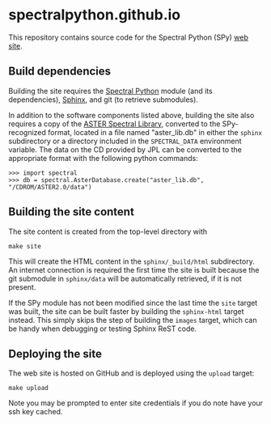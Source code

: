 spectralpython.github.io
========================

This repository contains source code for the Spectral Python (SPy)
[web site](http://www.spectralpython..net).

## Build dependencies

Building the site requires the [Spectral Python](https://github.com/spectralpython/spectral)
module (and its dependencies), [Sphinx](http://sphinx-doc.org/), and git
(to retrieve submodules).

In addition to the software components listed above, building the site also
requires a copy of the [ASTER Spectral Library](http://speclib.jpl.nasa.gov/),
converted to the SPy-recognized format, located in a file named "aster_lib.db"
in either the `sphinx` subdirectory or a directory included in the
`SPECTRAL_DATA` environment variable. The data on the CD provided by JPL can
be converted to the appropriate format with the following python commands:

    >>> import spectral
    >>> db = spectral.AsterDatabase.create("aster_lib.db", "/CDROM/ASTER2.0/data")

## Building the site content

The site content is created from the top-level directory with

    make site

This will create the HTML content in the `sphinx/_build/html` subdirectory.
An internet connection is required the first time the site is built because
the git submodule in `sphinx/data` will be automatically retrieved, if it is
not present.

If the SPy module has not been modified since the last time the `site` target
was built, the site can be built faster by building the `sphinx-html` target
instead. This simply skips the step of building the `images` target, which can
be handy when debugging or testing Sphinx ReST code.

## Deploying the site

The web site is hosted on GitHub and is deployed using the `upload` target:

    make upload

Note you may be prompted to enter site credentials if you do note have your
ssh key cached.